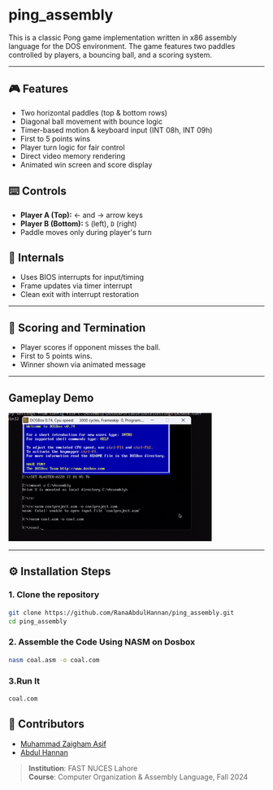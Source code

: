 # ping_assembly

This is a classic Pong game implementation written in x86 assembly language for the DOS environment. The game features two paddles controlled by players, a bouncing ball, and a scoring system.

---   

## 🎮 Features
- Two horizontal paddles (top & bottom rows)
- Diagonal ball movement with bounce logic
- Timer-based motion & keyboard input (INT 08h, INT 09h)
- First to 5 points wins
- Player turn logic for fair control
- Direct video memory rendering
- Animated win screen and score display

## ⌨️ Controls
- **Player A (Top):** ← and → arrow keys
- **Player B (Bottom):** `S` (left), `D` (right)
- Paddle moves only during player's turn

## 🧠 Internals
- Uses BIOS interrupts for input/timing
- Frame updates via timer interrupt
- Clean exit with interrupt restoration
---
## 🏁 Scoring and Termination

- Player scores if opponent misses the ball.
- First to 5 points wins.
- Winner shown via animated message
---
## Gameplay Demo 

![Gameplay Demo](coalproject.video.gif)

---

## ⚙️ Installation Steps


### 1. Clone the repository
   ```bash
   git clone https://github.com/RanaAbdulHannan/ping_assembly.git
   cd ping_assembly
```
### 2. Assemble the Code Using NASM on Dosbox
```bash
nasm coal.asm -o coal.com
```
### 3.Run It 
```bash
coal.com
```






## 👥 Contributors

- [Muhammad Zaigham Asif](https://github.com/MuhammadZaighamAsif)
- [Abdul Hannan](https://github.com/RanaAbdulHannan)

> **Institution**: FAST NUCES Lahore  
> **Course**: Computer Organization & Assembly Language, Fall 2024


